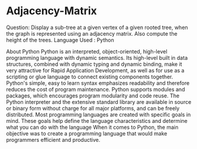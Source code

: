 # Adjacency-Matrix

Question:
Display a sub-tree at a given vertex of a given rooted tree, when the graph is represented using an adjacency matrix. Also compute the height of the trees.
Language Used : Python

About Python
Python is an interpreted, object-oriented, high-level programming language with dynamic semantics. Its high-level built in data structures, combined with dynamic typing and dynamic binding, make it very attractive for Rapid Application Development, as well as for use as a scripting or glue language to connect existing components together. Python's simple, easy to learn syntax emphasizes readability and therefore reduces the cost of program maintenance. Python supports modules and packages, which encourages program modularity and code reuse. The Python interpreter and the extensive standard library are available in source or binary form without charge for all major platforms, and can be freely distributed.
Most programming languages are created with specific goals in mind. These goals help define the language characteristics and determine what you can do with the language
When it comes to Python, the main objective was to create a programming language that would make programmers efficient and productive.
